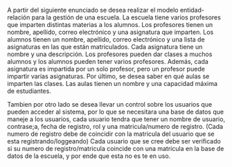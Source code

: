  A partir del siguiente enunciado se desea realizar el modelo entidad-relación para la gestión de una escuela.
 La escuela tiene varios profesores que imparten distintas materias a los alumnos.
 Los profesores tienen un nombre, apellido, correo electrónico y una asignatura que imparten.
 Los alumnos tienen un nombre, apellido, correo electrónico y una lista de asignaturas en las que están matriculados.
 Cada asignatura tiene un nombre y una descripción. Los profesores pueden dar clases a muchos alumnos y los alumnos pueden tener varios profesores.
 Además, cada asignatura es impartida por un solo profesor, pero un profesor puede impartir varias asignaturas.
 Por último, se desea saber en qué aulas se imparten las clases. Las aulas tienen un nombre y una capacidad máxima de estudiantes.
 
Tambien por otro lado se desea llevar un control sobre los usuarios que pueden acceder al sistema, por lo que se necesitara una base de datos
que maneje a los usuarios, cada usuario tendra que tener un nombre de usuario, contrase;a, fecha de registro, rol y una matricula/numero de registro.
(Cada numero de registro debe de coincidir con la matricula del usuario que se esta registrando/loggeando)
Cada usuario que se cree debe ser verificado si su numero de registro/matricula coincide con una matricula en la base de datos de la escuela, y por ende que esta
no es te en uso.